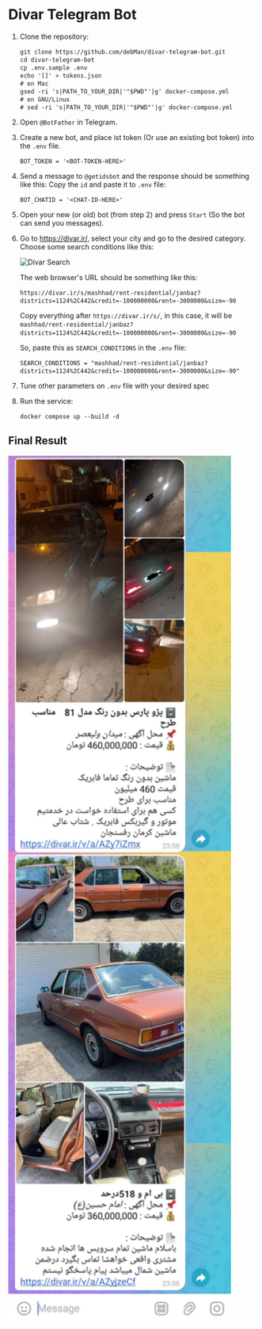 # Divar Telegram Bot

1. Clone the repository:

    ``` shell
    git clone https://github.com/debMan/divar-telegram-bot.git 
    cd divar-telegram-bot
    cp .env.sample .env
    echo '[]' > tokens.json
    # on Mac
    gsed -ri 's|PATH_TO_YOUR_DIR|'"$PWD"'|g' docker-compose.yml 
    # on GNU/Linux
    # sed -ri 's|PATH_TO_YOUR_DIR|'"$PWD"'|g' docker-compose.yml 
    ```

2. Open `@BotFather` in Telegram.
3. Create a new bot, and place ist token (Or use an existing bot token) into the `.env` file.

    ``` shell
    BOT_TOKEN = '<BOT-TOKEN-HERE>'
    ```

4. Send a message to `@getidsbot` and the response should be something like this:
Copy the `id` and paste it to `.env` file:

    ``` shell
    BOT_CHATID = '<CHAT-ID-HERE>'
    ```

5. Open your new (or old) bot (from step 2) and press `Start` (So the bot can send you messages).

6. Go to https://divar.ir/, select your city and go to the desired category. Choose some search conditions like this:

    ![Divar Search](img/search.png)

    The web browser's URL should be something like this:

    ```url
    https://divar.ir/s/mashhad/rent-residential/janbaz?districts=1124%2C442&credit=-100000000&rent=-3000000&size=-90
    ```

    Copy everything after `https://divar.ir/s/`, in this case, it will be `mashhad/rent-residential/janbaz?districts=1124%2C442&credit=-100000000&rent=-3000000&size=-90`

    So, paste this as `SEARCH_CONDITIONS` in the `.env` file:

    ``` shell
    SEARCH_CONDITIONS = "mashhad/rent-residential/janbaz?districts=1124%2C442&credit=-100000000&rent=-3000000&size=-90"
    ```

7. Tune other parameters on `.env` file with your desired spec

8. Run the service:

    ``` shell
    docker compose up --build -d
    ```

## Final Result

<img src="img/preview.png" title="" alt="" width="450">
